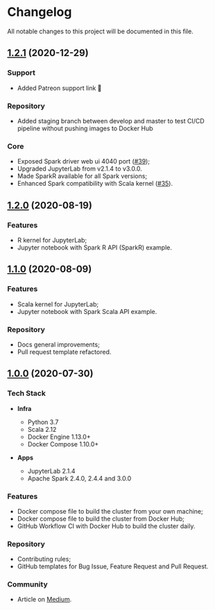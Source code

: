 # Changelog

All notable changes to this project will be documented in this file.

## [1.2.1](https://github.com/andre-marcos-perez/spark-standalone-cluster-on-docker/releases/tag/v1.2.1) (2020-12-29)

### Support

 - Added Patreon support link :sparkling_heart:

### Repository

 - Added staging branch between develop and master to test CI/CD pipeline without pushing images to Docker Hub

### Core

 - Exposed Spark driver web ui 4040 port ([#39](https://github.com/cluster-apps-on-docker/spark-standalone-cluster-on-docker/issues/39));
 - Upgraded JupyterLab from v2.1.4 to v3.0.0.
 - Made SparkR available for all Spark versions;
 - Enhanced Spark compatibility with Scala kernel ([#35](https://github.com/cluster-apps-on-docker/spark-standalone-cluster-on-docker/issues/35)).
 
## [1.2.0](https://github.com/andre-marcos-perez/spark-standalone-cluster-on-docker/releases/tag/v1.2.0) (2020-08-19)

### Features

 - R kernel for JupyterLab;
 - Jupyter notebook with Spark R API (SparkR) example.

## [1.1.0](https://github.com/andre-marcos-perez/spark-standalone-cluster-on-docker/releases/tag/v1.1.0) (2020-08-09)

### Features

 - Scala kernel for JupyterLab;
 - Jupyter notebook with Spark Scala API example.

### Repository

 - Docs general improvements;
 - Pull request template refactored.

## [1.0.0](https://github.com/andre-marcos-perez/spark-standalone-cluster-on-docker/releases/tag/v1.0.0) (2020-07-30)

### Tech Stack

 - **Infra**
   - Python 3.7
   - Scala 2.12
   - Docker Engine 1.13.0+
   - Docker Compose 1.10.0+

 - **Apps**
   - JupyterLab 2.1.4
   - Apache Spark 2.4.0, 2.4.4 and 3.0.0

### Features

 - Docker compose file to build the cluster from your own machine;
 - Docker compose file to build the cluster from Docker Hub;
 - GitHub Workflow CI with Docker Hub to build the cluster daily.

### Repository

- Contributing rules;
- GitHub templates for Bug Issue, Feature Request and Pull Request.

### Community

 - Article on [Medium](https://towardsdatascience.com/apache-spark-cluster-on-docker-ft-a-juyterlab-interface-418383c95445).